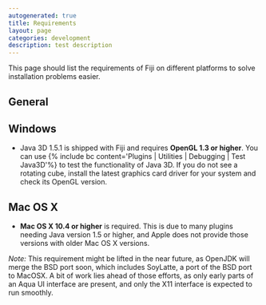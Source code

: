 ```yaml
---
autogenerated: true
title: Requirements
layout: page
categories: development
description: test description
---
```


This page should list the requirements of Fiji on different platforms to solve installation problems easier.

General
-------

Windows
-------

-   Java 3D 1.5.1 is shipped with Fiji and requires **OpenGL 1.3 or higher**. You can use {% include bc content='Plugins | Utilities | Debugging | Test Java3D'%} to test the functionality of Java 3D. If you do not see a rotating cube, install the latest graphics card driver for your system and check its OpenGL version.

Mac OS X
--------

-   **Mac OS X 10.4 or higher** is required. This is due to many plugins needing Java version 1.5 or higher, and Apple does not provide those versions with older Mac OS X versions.

*Note:* This requirement might be lifted in the near future, as OpenJDK will merge the BSD port soon, which includes SoyLatte, a port of the BSD port to MacOSX. A bit of work lies ahead of those efforts, as only early parts of an Aqua UI interface are present, and only the X11 interface is expected to run smoothly.
